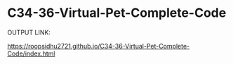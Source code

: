 # C34-36-Virtual-Pet-Complete-Code


OUTPUT LINK:

https://roopsidhu2721.github.io/C34-36-Virtual-Pet-Complete-Code/index.html
